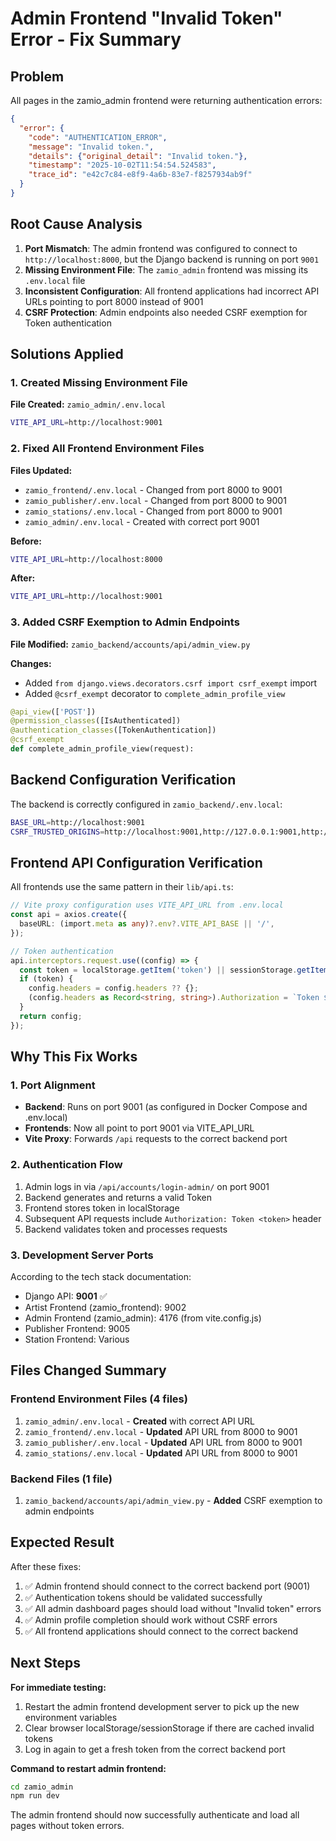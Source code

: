 # Admin Frontend "Invalid Token" Error - Fix Summary

## Problem
All pages in the zamio_admin frontend were returning authentication errors:
```json
{
  "error": {
    "code": "AUTHENTICATION_ERROR",
    "message": "Invalid token.",
    "details": {"original_detail": "Invalid token."},
    "timestamp": "2025-10-02T11:54:54.524583",
    "trace_id": "e42c7c84-e8f9-4a6b-83e7-f8257934ab9f"
  }
}
```

## Root Cause Analysis
1. **Port Mismatch**: The admin frontend was configured to connect to `http://localhost:8000`, but the Django backend is running on port `9001`
2. **Missing Environment File**: The `zamio_admin` frontend was missing its `.env.local` file
3. **Inconsistent Configuration**: All frontend applications had incorrect API URLs pointing to port 8000 instead of 9001
4. **CSRF Protection**: Admin endpoints also needed CSRF exemption for Token authentication

## Solutions Applied

### 1. Created Missing Environment File
**File Created:** `zamio_admin/.env.local`
```bash
VITE_API_URL=http://localhost:9001
```

### 2. Fixed All Frontend Environment Files
**Files Updated:**
- `zamio_frontend/.env.local` - Changed from port 8000 to 9001
- `zamio_publisher/.env.local` - Changed from port 8000 to 9001  
- `zamio_stations/.env.local` - Changed from port 8000 to 9001
- `zamio_admin/.env.local` - Created with correct port 9001

**Before:**
```bash
VITE_API_URL=http://localhost:8000
```

**After:**
```bash
VITE_API_URL=http://localhost:9001
```

### 3. Added CSRF Exemption to Admin Endpoints
**File Modified:** `zamio_backend/accounts/api/admin_view.py`

**Changes:**
- Added `from django.views.decorators.csrf import csrf_exempt` import
- Added `@csrf_exempt` decorator to `complete_admin_profile_view`

```python
@api_view(['POST'])
@permission_classes([IsAuthenticated])
@authentication_classes([TokenAuthentication])
@csrf_exempt
def complete_admin_profile_view(request):
```

## Backend Configuration Verification
The backend is correctly configured in `zamio_backend/.env.local`:
```bash
BASE_URL=http://localhost:9001
CSRF_TRUSTED_ORIGINS=http://localhost:9001,http://127.0.0.1:9001,http://31.97.156.207:9001
```

## Frontend API Configuration Verification
All frontends use the same pattern in their `lib/api.ts`:
```typescript
// Vite proxy configuration uses VITE_API_URL from .env.local
const api = axios.create({
  baseURL: (import.meta as any)?.env?.VITE_API_BASE || '/',
});

// Token authentication
api.interceptors.request.use((config) => {
  const token = localStorage.getItem('token') || sessionStorage.getItem('token');
  if (token) {
    config.headers = config.headers ?? {};
    (config.headers as Record<string, string>).Authorization = `Token ${token}`;
  }
  return config;
});
```

## Why This Fix Works

### 1. Port Alignment
- **Backend**: Runs on port 9001 (as configured in Docker Compose and .env.local)
- **Frontends**: Now all point to port 9001 via VITE_API_URL
- **Vite Proxy**: Forwards `/api` requests to the correct backend port

### 2. Authentication Flow
1. Admin logs in via `/api/accounts/login-admin/` on port 9001
2. Backend generates and returns a valid Token
3. Frontend stores token in localStorage
4. Subsequent API requests include `Authorization: Token <token>` header
5. Backend validates token and processes requests

### 3. Development Server Ports
According to the tech stack documentation:
- Django API: **9001** ✅
- Artist Frontend (zamio_frontend): 9002
- Admin Frontend (zamio_admin): 4176 (from vite.config.js)
- Publisher Frontend: 9005
- Station Frontend: Various

## Files Changed Summary

### Frontend Environment Files (4 files)
1. `zamio_admin/.env.local` - **Created** with correct API URL
2. `zamio_frontend/.env.local` - **Updated** API URL from 8000 to 9001
3. `zamio_publisher/.env.local` - **Updated** API URL from 8000 to 9001
4. `zamio_stations/.env.local` - **Updated** API URL from 8000 to 9001

### Backend Files (1 file)
1. `zamio_backend/accounts/api/admin_view.py` - **Added** CSRF exemption to admin endpoints

## Expected Result

After these fixes:
1. ✅ Admin frontend should connect to the correct backend port (9001)
2. ✅ Authentication tokens should be validated successfully
3. ✅ All admin dashboard pages should load without "Invalid token" errors
4. ✅ Admin profile completion should work without CSRF errors
5. ✅ All frontend applications should connect to the correct backend

## Next Steps

**For immediate testing:**
1. Restart the admin frontend development server to pick up the new environment variables
2. Clear browser localStorage/sessionStorage if there are cached invalid tokens
3. Log in again to get a fresh token from the correct backend port

**Command to restart admin frontend:**
```bash
cd zamio_admin
npm run dev
```

The admin frontend should now successfully authenticate and load all pages without token errors.